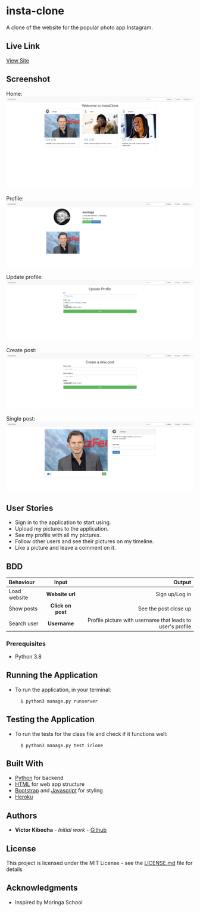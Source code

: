 # insta-clone
A clone of the website for the popular photo app Instagram.

## Live Link
[View Site]()

## Screenshot

Home:
<img src="https://github.com/TechVictorKE/insta-clone/blob/master/static/images/home1.png">

Profile:
<img src="https://github.com/TechVictorKE/insta-clone/blob/master/static/images/profile1.png">

Update profile:
<img src="https://github.com/TechVictorKE/insta-clone/blob/master/static/images/update-profile1.png">

Create post:
<img src="https://github.com/TechVictorKE/insta-clone/blob/master/static/images/create-post1.png">

Single post:
<img src="https://github.com/TechVictorKE/insta-clone/blob/master/static/images/single-post1.png">

## User Stories

* Sign in to the application to start using.
* Upload my pictures to the application.
* See my profile with all my pictures.
* Follow other users and see their pictures on my timeline.
* Like a picture and leave a comment on it.

## BDD
| Behaviour | Input | Output |
| :---------------- | :---------------: | ------------------: |
| Load website | **Website url** | Sign up/Log in|
| Show posts | **Click on post** | See the post close up|
| Search user | **Username** | Profile picture with username that leads to user's profile|



### Prerequisites

* Python 3.8

## Running the Application
* To run the application, in your terminal:

        $ python3 manage.py runserver
      
        
## Testing the Application
* To run the tests for the class file and check if it functions well:

        $ python3 manage.py test iclone
        


## Built With

* [Python](https://www.python.org/) for backend
* [HTML](https://html.com/) for web app structure
* [Bootstrap](https://getbootstrap.com/) and [Javascript](https://www.javascript.com/) for styling
* [Heroku](https://heroku.com)

## Authors

* **Victor  Kibocha** - *Initial work* - [Github](https://github.com/TechVictorKE/)

## License

This project is licensed under the MIT License - see the [LICENSE.md](LICENSE.md) file for details

## Acknowledgments

* Inspired by Moringa School

